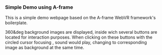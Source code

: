 ### Simple Demo using A-frame

This is a simple demo webpage based on the A-frame WebVR framework's boilerplate. 

360&deg background images are displayed, inside wich several buttons are located for interaction purposes. When clicking on these buttons with the circled cursor focusing , sound would play, changing to corresponding image as background at the same time.
